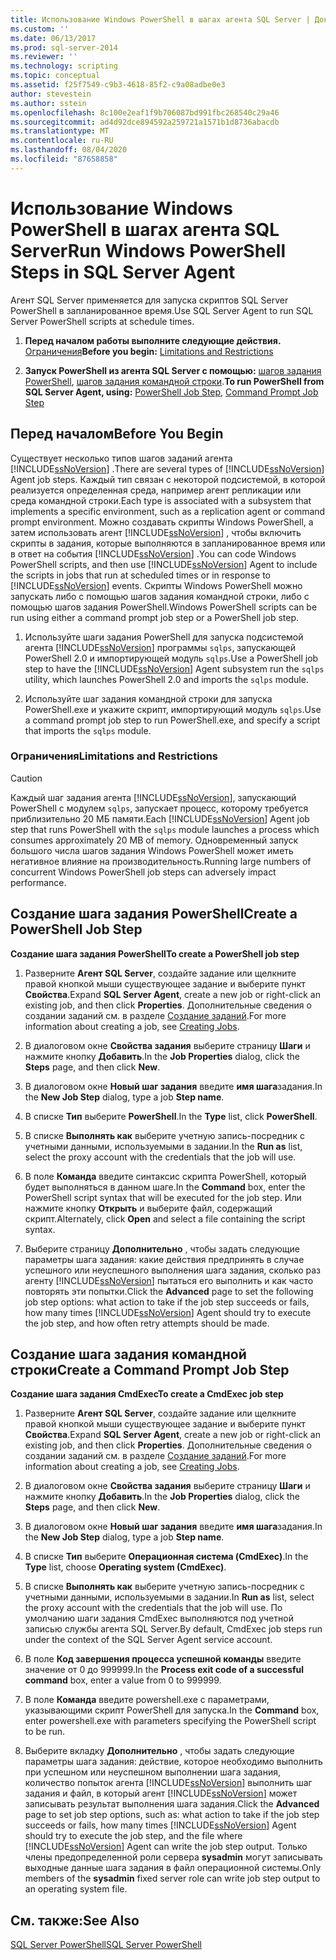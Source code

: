 ```yaml
---
title: Использование Windows PowerShell в шагах агента SQL Server | Документация Майкрософт
ms.custom: ''
ms.date: 06/13/2017
ms.prod: sql-server-2014
ms.reviewer: ''
ms.technology: scripting
ms.topic: conceptual
ms.assetid: f25f7549-c9b3-4618-85f2-c9a08adbe0e3
author: stevestein
ms.author: sstein
ms.openlocfilehash: 8c100e2eaf1f9b706087bd991fbc268540c29a46
ms.sourcegitcommit: ad4d92dce894592a259721a1571b1d8736abacdb
ms.translationtype: MT
ms.contentlocale: ru-RU
ms.lasthandoff: 08/04/2020
ms.locfileid: "87658858"
---
```

# <a name="run-windows-powershell-steps-in-sql-server-agent"></a><span data-ttu-id="45313-102">Использование Windows PowerShell в шагах агента SQL Server</span><span class="sxs-lookup"><span data-stu-id="45313-102">Run Windows PowerShell Steps in SQL Server Agent</span></span>
  <span data-ttu-id="45313-103">Агент SQL Server применяется для запуска скриптов SQL Server PowerShell в запланированное время.</span><span class="sxs-lookup"><span data-stu-id="45313-103">Use SQL Server Agent to run SQL Server PowerShell scripts at schedule times.</span></span>  
  
1.  <span data-ttu-id="45313-104">**Перед началом работы выполните следующие действия.**  [Ограничения](#LimitationsRestrictions)</span><span class="sxs-lookup"><span data-stu-id="45313-104">**Before you begin:**  [Limitations and Restrictions](#LimitationsRestrictions)</span></span>  
  
2.  <span data-ttu-id="45313-105">**Запуск PowerShell из агента SQL Server с помощью:**  [шагов задания PowerShell](#PShellJob), [шагов задания командной строки](#CmdExecJob).</span><span class="sxs-lookup"><span data-stu-id="45313-105">**To run PowerShell from SQL Server Agent, using:**  [PowerShell Job Step](#PShellJob), [Command Prompt Job Step](#CmdExecJob)</span></span>  
  
## <a name="before-you-begin"></a><span data-ttu-id="45313-106">Перед началом</span><span class="sxs-lookup"><span data-stu-id="45313-106">Before You Begin</span></span>  
 <span data-ttu-id="45313-107">Существует несколько типов шагов заданий агента [!INCLUDE[ssNoVersion](../includes/ssnoversion-md.md)] .</span><span class="sxs-lookup"><span data-stu-id="45313-107">There are several types of [!INCLUDE[ssNoVersion](../includes/ssnoversion-md.md)] Agent job steps.</span></span> <span data-ttu-id="45313-108">Каждый тип связан с некоторой подсистемой, в которой реализуется определенная среда, например агент репликации или среда командной строки.</span><span class="sxs-lookup"><span data-stu-id="45313-108">Each type is associated with a subsystem that implements a specific environment, such as a replication agent or command prompt environment.</span></span> <span data-ttu-id="45313-109">Можно создавать скрипты Windows PowerShell, а затем использовать агент [!INCLUDE[ssNoVersion](../includes/ssnoversion-md.md)] , чтобы включить скрипты в задания, которые выполняются в запланированное время или в ответ на события [!INCLUDE[ssNoVersion](../includes/ssnoversion-md.md)] .</span><span class="sxs-lookup"><span data-stu-id="45313-109">You can code Windows PowerShell scripts, and then use [!INCLUDE[ssNoVersion](../includes/ssnoversion-md.md)] Agent to include the scripts in jobs that run at scheduled times or in response to [!INCLUDE[ssNoVersion](../includes/ssnoversion-md.md)] events.</span></span> <span data-ttu-id="45313-110">Скрипты Windows PowerShell можно запускать либо с помощью шагов задания командной строки, либо с помощью шагов задания PowerShell.</span><span class="sxs-lookup"><span data-stu-id="45313-110">Windows PowerShell scripts can be run using either a command prompt job step or a PowerShell job step.</span></span>  
  
1.  <span data-ttu-id="45313-111">Используйте шаги задания PowerShell для запуска подсистемой агента [!INCLUDE[ssNoVersion](../includes/ssnoversion-md.md)] программы `sqlps`, запускающей PowerShell 2.0 и импортирующей модуль `sqlps`.</span><span class="sxs-lookup"><span data-stu-id="45313-111">Use a PowerShell job step to have the [!INCLUDE[ssNoVersion](../includes/ssnoversion-md.md)] Agent subsystem run the `sqlps` utility, which launches PowerShell 2.0 and imports the `sqlps` module.</span></span>  
  
2.  <span data-ttu-id="45313-112">Используйте шаг задания командной строки для запуска PowerShell.exe и укажите скрипт, импортирующий модуль `sqlps`.</span><span class="sxs-lookup"><span data-stu-id="45313-112">Use a command prompt job step to run PowerShell.exe, and specify a script that imports the `sqlps` module.</span></span>  
  
###  <a name="limitations-and-restrictions"></a><a name="LimitationsRestrictions"></a> <span data-ttu-id="45313-113">Ограничения</span><span class="sxs-lookup"><span data-stu-id="45313-113">Limitations and Restrictions</span></span>  
  
> [!CAUTION]  
>  <span data-ttu-id="45313-114">Каждый шаг задания агента [!INCLUDE[ssNoVersion](../includes/ssnoversion-md.md)], запускающий PowerShell с модулем `sqlps`, запускает процесс, которому требуется приблизительно 20 МБ памяти.</span><span class="sxs-lookup"><span data-stu-id="45313-114">Each [!INCLUDE[ssNoVersion](../includes/ssnoversion-md.md)] Agent job step that runs PowerShell with the `sqlps` module launches a process which consumes approximately 20 MB of memory.</span></span> <span data-ttu-id="45313-115">Одновременный запуск большого числа шагов задания Windows PowerShell может иметь негативное влияние на производительность.</span><span class="sxs-lookup"><span data-stu-id="45313-115">Running large numbers of concurrent Windows PowerShell job steps can adversely impact performance.</span></span>  
  
##  <a name="create-a-powershell-job-step"></a><a name="PShellJob"></a><span data-ttu-id="45313-116">Создание шага задания PowerShell</span><span class="sxs-lookup"><span data-stu-id="45313-116">Create a PowerShell Job Step</span></span>  
 <span data-ttu-id="45313-117">**Создание шага задания PowerShell**</span><span class="sxs-lookup"><span data-stu-id="45313-117">**To create a PowerShell job step**</span></span>  
  
1.  <span data-ttu-id="45313-118">Разверните **Агент SQL Server**, создайте задание или щелкните правой кнопкой мыши существующее задание и выберите пункт **Свойства**.</span><span class="sxs-lookup"><span data-stu-id="45313-118">Expand **SQL Server Agent**, create a new job or right-click an existing job, and then click **Properties**.</span></span> <span data-ttu-id="45313-119">Дополнительные сведения о создании заданий см. в разделе [Создание заданий](../ssms/agent/create-jobs.md).</span><span class="sxs-lookup"><span data-stu-id="45313-119">For more information about creating a job, see [Creating Jobs](../ssms/agent/create-jobs.md).</span></span>  
  
2.  <span data-ttu-id="45313-120">В диалоговом окне **Свойства задания** выберите страницу **Шаги** и нажмите кнопку **Добавить**.</span><span class="sxs-lookup"><span data-stu-id="45313-120">In the **Job Properties** dialog, click the **Steps** page, and then click **New**.</span></span>  
  
3.  <span data-ttu-id="45313-121">В диалоговом окне **Новый шаг задания** введите **имя шага**задания.</span><span class="sxs-lookup"><span data-stu-id="45313-121">In the **New Job Step** dialog, type a job **Step name**.</span></span>  
  
4.  <span data-ttu-id="45313-122">В списке **Тип** выберите **PowerShell**.</span><span class="sxs-lookup"><span data-stu-id="45313-122">In the **Type** list, click **PowerShell**.</span></span>  
  
5.  <span data-ttu-id="45313-123">В списке **Выполнять как** выберите учетную запись-посредник с учетными данными, используемыми в задании.</span><span class="sxs-lookup"><span data-stu-id="45313-123">In the **Run as** list, select the proxy account with the credentials that the job will use.</span></span>  
  
6.  <span data-ttu-id="45313-124">В поле **Команда** введите синтаксис скрипта PowerShell, который будет выполняться в данном шаге.</span><span class="sxs-lookup"><span data-stu-id="45313-124">In the **Command** box, enter the PowerShell script syntax that will be executed for the job step.</span></span> <span data-ttu-id="45313-125">Или нажмите кнопку **Открыть** и выберите файл, содержащий скрипт.</span><span class="sxs-lookup"><span data-stu-id="45313-125">Alternately, click **Open** and select a file containing the script syntax.</span></span>  
  
7.  <span data-ttu-id="45313-126">Выберите страницу **Дополнительно** , чтобы задать следующие параметры шага задания: какие действия предпринять в случае успешного или неуспешного выполнения шага задания, сколько раз агенту [!INCLUDE[ssNoVersion](../includes/ssnoversion-md.md)] пытаться его выполнить и как часто повторять эти попытки.</span><span class="sxs-lookup"><span data-stu-id="45313-126">Click the **Advanced** page to set the following job step options: what action to take if the job step succeeds or fails, how many times [!INCLUDE[ssNoVersion](../includes/ssnoversion-md.md)] Agent should try to execute the job step, and how often retry attempts should be made.</span></span>  
  
##  <a name="create-a-command-prompt-job-step"></a><a name="CmdExecJob"></a><span data-ttu-id="45313-127">Создание шага задания командной строки</span><span class="sxs-lookup"><span data-stu-id="45313-127">Create a Command Prompt Job Step</span></span>  
 <span data-ttu-id="45313-128">**Создание шага задания CmdExec**</span><span class="sxs-lookup"><span data-stu-id="45313-128">**To create a CmdExec job step**</span></span>  
  
1.  <span data-ttu-id="45313-129">Разверните **Агент SQL Server**, создайте задание или щелкните правой кнопкой мыши существующее задание и выберите пункт **Свойства**.</span><span class="sxs-lookup"><span data-stu-id="45313-129">Expand **SQL Server Agent**, create a new job or right-click an existing job, and then click **Properties**.</span></span> <span data-ttu-id="45313-130">Дополнительные сведения о создании заданий см. в разделе [Создание заданий](../ssms/agent/create-jobs.md).</span><span class="sxs-lookup"><span data-stu-id="45313-130">For more information about creating a job, see [Creating Jobs](../ssms/agent/create-jobs.md).</span></span>  
  
2.  <span data-ttu-id="45313-131">В диалоговом окне **Свойства задания** выберите страницу **Шаги** и нажмите кнопку **Добавить**.</span><span class="sxs-lookup"><span data-stu-id="45313-131">In the **Job Properties** dialog, click the **Steps** page, and then click **New**.</span></span>  
  
3.  <span data-ttu-id="45313-132">В диалоговом окне **Новый шаг задания** введите **имя шага**задания.</span><span class="sxs-lookup"><span data-stu-id="45313-132">In the **New Job Step** dialog, type a job **Step name**.</span></span>  
  
4.  <span data-ttu-id="45313-133">В списке **Тип** выберите **Операционная система (CmdExec)**.</span><span class="sxs-lookup"><span data-stu-id="45313-133">In the **Type** list, choose **Operating system (CmdExec)**.</span></span>  
  
5.  <span data-ttu-id="45313-134">В списке **Выполнять как** выберите учетную запись-посредник с учетными данными, используемыми в задании.</span><span class="sxs-lookup"><span data-stu-id="45313-134">In **Run as** list, select the proxy account with the credentials that the job will use.</span></span> <span data-ttu-id="45313-135">По умолчанию шаги задания CmdExec выполняются под учетной записью службы агента SQL Server.</span><span class="sxs-lookup"><span data-stu-id="45313-135">By default, CmdExec job steps run under the context of the SQL Server Agent service account.</span></span>  
  
6.  <span data-ttu-id="45313-136">В поле **Код завершения процесса успешной команды** введите значение от 0 до 999999.</span><span class="sxs-lookup"><span data-stu-id="45313-136">In the **Process exit code of a successful command** box, enter a value from 0 to 999999.</span></span>  
  
7.  <span data-ttu-id="45313-137">В поле **Команда** введите powershell.exe с параметрами, указывающими скрипт PowerShell для запуска.</span><span class="sxs-lookup"><span data-stu-id="45313-137">In the **Command** box, enter powershell.exe with parameters specifying the PowerShell script to be run.</span></span>  
  
8.  <span data-ttu-id="45313-138">Выберите вкладку **Дополнительно** , чтобы задать следующие параметры шага задания: действие, которое необходимо выполнить при успешном или неуспешном выполнении шага задания, количество попыток агента [!INCLUDE[ssNoVersion](../includes/ssnoversion-md.md)] выполнить шаг задания и файл, в который агент [!INCLUDE[ssNoVersion](../includes/ssnoversion-md.md)] может записывать результат выполнения шага задания.</span><span class="sxs-lookup"><span data-stu-id="45313-138">Click the **Advanced** page to set job step options, such as: what action to take if the job step succeeds or fails, how many times [!INCLUDE[ssNoVersion](../includes/ssnoversion-md.md)] Agent should try to execute the job step, and the file where [!INCLUDE[ssNoVersion](../includes/ssnoversion-md.md)] Agent can write the job step output.</span></span> <span data-ttu-id="45313-139">Только члены предопределенной роли сервера **sysadmin** могут записывать выходные данные шага задания в файл операционной системы.</span><span class="sxs-lookup"><span data-stu-id="45313-139">Only members of the **sysadmin** fixed server role can write job step output to an operating system file.</span></span>  
  
## <a name="see-also"></a><span data-ttu-id="45313-140">См. также:</span><span class="sxs-lookup"><span data-stu-id="45313-140">See Also</span></span>  
 [<span data-ttu-id="45313-141">SQL Server PowerShell</span><span class="sxs-lookup"><span data-stu-id="45313-141">SQL Server PowerShell</span></span>](sql-server-powershell.md)  
  
  

